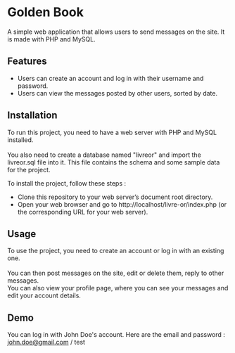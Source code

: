 # Golden Book
A simple web application that allows users to send messages on the site. It is made with PHP and MySQL.

## Features
* Users can create an account and log in with their username and password.
* Users can view the messages posted by other users, sorted by date.

## Installation
To run this project, you need to have a web server with PHP and MySQL installed.
<br><br> You also need to create a database named "livreor" and import the livreor.sql file into it. This file contains the schema and some sample data for the project.

To install the project, follow these steps :

* Clone this repository to your web server’s document root directory.
* Open your web browser and go to http://localhost/livre-or/index.php (or the corresponding URL for your web server).

## Usage
To use the project, you need to create an account or log in with an existing one. <br><br>
You can then post messages on the site, edit or delete them, reply to other messages.<br>
You can also view your profile page, where you can see your messages and edit your account details.

## Demo
You can log in with John Doe's account. Here are the email and password :<br>
john.doe@gmail.com / test
